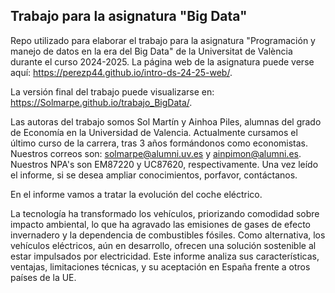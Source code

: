 
## Trabajo para la asignatura "Big Data"

<!-- El párrafo de abajo has de dejarlo tal cual. NO HAS DE CAMBIAR NADA!!-->

Repo utilizado para elaborar el trabajo para la asignatura "Programación y manejo de datos en la era del Big Data" de la Universitat de València durante el curso 2024-2025. La página web de la asignatura puede verse aquí: <https://perezp44.github.io/intro-ds-24-25-web/>.



<!-- En la linea de abajo HAS de SUSTITUIR "perezp44" por tu usuario de Github-->
La versión final del trabajo puede visualizarse en: <https://Solmarpe.github.io/trabajo_BigData/>. 


<!-- Abajo podéis escribir lo que queráis, igual un resumen del trabajo, o ..., o ... pero al menos, tenéis que poner el título del trabajo y el título del trabajo-->

Las autoras del trabajo somos Sol Martín y Ainhoa Piles, alumnas del grado de Economía en la Universidad de Valencia. Actualmente cursamos el último curso de la carrera, tras 3 años formándonos como economistas. Nuestros correos son: solmarpe@alumni.uv.es y ainpimon@alumni.es. Nuestros NPA's son EM87220 y UC87620, respectivamente. Una vez leído el informe, si se desea ampliar conocimientos, porfavor, contáctanos. 

En el informe vamos a tratar la evolución del coche eléctrico.

La tecnología ha transformado los vehículos, priorizando comodidad sobre impacto ambiental, lo que ha agravado las emisiones de gases de efecto invernadero y la dependencia de combustibles fósiles. Como alternativa, los vehículos eléctricos, aún en desarrollo, ofrecen una solución sostenible al estar impulsados por electricidad. Este informe analiza sus características, ventajas, limitaciones técnicas, y su aceptación en España frente a otros países de la UE. 